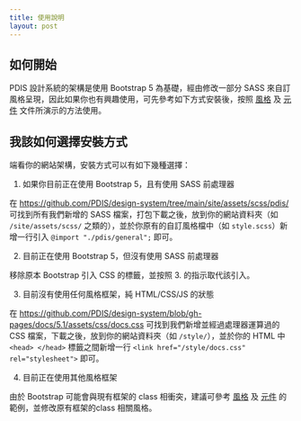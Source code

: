 ```yaml
---
title: 使用說明
layout: post
---
```


## 如何開始

PDIS 設計系統的架構是使用 Bootstrap 5 為基礎，經由修改一部分 SASS 來自訂風格呈現，因此如果你也有興趣使用，可先參考如下方式安裝後，按照 [風格](/docs/style/) 及 [元件](/docs/components) 文件所演示的方法使用。

## 我該如何選擇安裝方式

端看你的網站架構，安裝方式可以有如下幾種選擇：

1. 如果你目前正在使用 Bootstrap 5，且有使用 SASS 前處理器

在 https://github.com/PDIS/design-system/tree/main/site/assets/scss/pdis/ 可找到所有我們新增的 SASS 檔案，打包下載之後，放到你的網站資料夾（如 `/site/assets/scss/` 之類的），並於你原有的自訂風格檔中（如 `style.scss`）新增一行引入 `@import "./pdis/general";` 即可。

2. 目前正在使用 Bootstrap 5，但沒有使用 SASS 前處理器

移除原本 Bootstrap 引入 CSS 的標籤，並按照 3. 的指示取代該引入。

3. 目前沒有使用任何風格框架，純 HTML/CSS/JS 的狀態

在 https://github.com/PDIS/design-system/blob/gh-pages/docs/5.1/assets/css/docs.css 可找到我們新增並經過處理器運算過的 CSS 檔案，下載之後，放到你的網站資料夾（如 `/style/`），並於你的 HTML 中 `<head> </head>` 標籤之間新增一行 `<link href="/style/docs.css" rel="stylesheet">` 即可。

4. 目前正在使用其他風格框架

由於 Bootstrap 可能會與現有框架的 class 相衝突，建議可參考 [風格](/docs/style/) 及 [元件](/docs/components) 的範例，並修改原有框架的class 相關風格。
